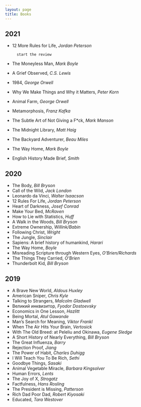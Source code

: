 ```yaml
---
layout: page
title: Books
---
```


## 2021

- 12 More Rules for Life, *Jordan Peterson*

		start the review
- The Moneyless Man, *Mark Boyle*
- A Grief Observed, *C.S. Lewis*
- 1984, *George Orwell*
- Why We Make Things and Why it Matters, *Peter Korn*
- Animal Farm, *George Orwell*
- Metamorphosis, *Franz Kafka*
- The Subtle Art of Not Giving a F\*ck, *Mark Manson*
- The Midnight Library, *Matt Haig*
- The Backyard Adventurer, *Beau Miles*
- The Way Home, *Mark Boyle*
- English History Made Brief, *Smith*

## 2020

- The Body, *Bill Bryson*
- Call of the Wild, *Jack London*
- Leonardo da Vinci, *Walter Isaacson*
- 12 Rules For Life, *Jordan Peterson*
- Heart of Darkness, *Josef Conrad*
- Make Your Bed, *McRaven*
- How to Lie with Statistics, *Huff*
- A Walk in the Woods, *Bill Bryson*
- Extreme Ownership, *Willink/Babin*
- Following Christ, *Wright*
- The Jungle, *Sinclair*
- Sapiens: A brief history of humankind, *Harari*
- The Way Home, *Boyle*
- Misreading Scripture through Western Eyes, *O’Brien/Richards*
- The Things They Carried, *O’Brien*
- Thunderbolt Kid, *Bill Bryson*

## 2019

- A Brave New World, *Aldous Huxley*
- American Sniper, *Chris Kyle*
- Talking to Strangers, *Malcolm Gladwell*
- Великий инквизитор, *Fyodor Dostoevsky*
- Economics in One Lesson, *Hazlitt*
- Being Mortal, *Atul Gawande*
- Man’s Search for Meaning, *Viktor Frankl*
- When The Air Hits Your Brain, *Vertosick*
- With The Old Breed: at Peleliu and Okinawa, *Eugene Sledge*
- A Short History of Nearly Everything, *Bill Bryson*
- The Great Influenza, *Barry*
- Rejection Proof, *Jiang*
- The Power of Habit, *Charles Duhigg*
- I Will Teach You To Be Rich, *Sethi*
- Goodbye Things, *Sasaki*
- Animal Vegetable Miracle, *Barbara Kingsolver*
- Human Errors, *Lents*
- The Joy of X, *Strogatz*
- Factfulness, *Hans Rosling*
- The President is Missing, *Patterson*
- Rich Dad Poor Dad, *Robert Kiyosaki*
- Educated, *Tara Westover*